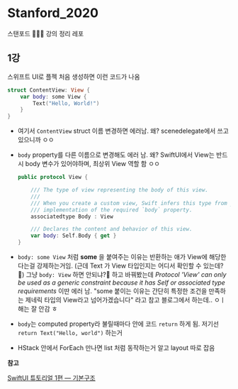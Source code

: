 # Stanford_2020
스탠포드 👨🏻‍🦳 강의 정리 레포



## 1강

  스위프트 UI로 플젝 처음 생성하면 이런 코드가 나옴

```swift
struct ContentView: View {
    var body: some View {
        Text("Hello, World!")
    }
}
```

- 여기서 `ContentView` struct 이름 변경하면 에러남. 왜? scenedelegate에서 쓰고 있으니까 ㅇㅇ

- `body` property를 다른 이름으로 변경해도 에러 남. 왜? SwiftUI에서 View는 반드시 body 변수가 있어야하며, 최상위 View 역할 함 ㅇㅇ

  ```swift 
  public protocol View {
  
      /// The type of view representing the body of this view.
      ///
      /// When you create a custom view, Swift infers this type from your
      /// implementation of the required `body` property.
      associatedtype Body : View
  
      /// Declares the content and behavior of this view.
      var body: Self.Body { get }
  }
  ```

- `body: some View` 처럼 **some** 을 붙여주는 이유는 반환하는 애가 View에 해당한다는걸 강제하는거임. (근데 Text 가 View 타입인지는 어디서 확인할 수 있는데? 🤔) 그냥 `body: View`  하면 안되냐?🤔 하고 바꿔봤는데 *Protocol 'View' can only be used as a generic constraint because it has Self or associated type requirements* 이딴 에러 남. "some 붙이는 이유는 간단히 특정한 조건을 만족하는 제네릭 타입의 View라고 넘어가겠습니다" 라고 참고 블로그에서 하는데.. ㅇㅣ해는 잘 안감 ㅎ

- `body`는 computed property라 불릴때마다 안에 코드 `return` 하게 됨. 저기선 `return Text("Hello, world")` 하는거 

- HStack 안에서 ForEach 만나면 list 처럼 동작하는거 알고 layout 따로 잡음





**참고**

[SwiftUI 튜토리얼 1편 — 기본구조](https://medium.com/harrythegreat/swiftui-%ED%8A%9C%ED%86%A0%EB%A6%AC%EC%96%BC-1%ED%8E%B8-%EA%B8%B0%EB%B3%B8%EA%B5%AC%EC%A1%B0-11e7b589e6de)
